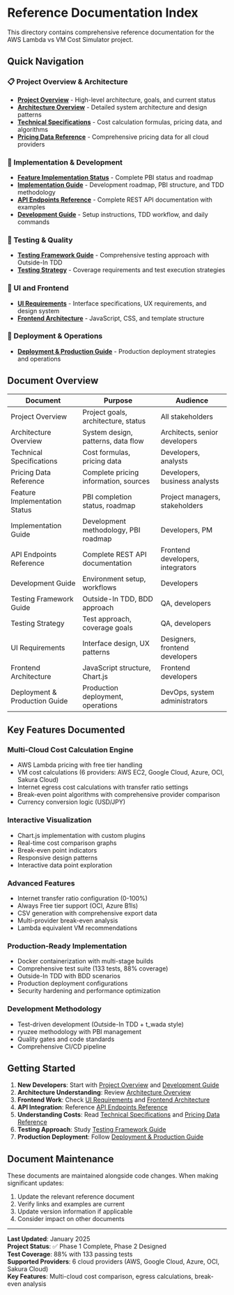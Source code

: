 # Reference Documentation Index

This directory contains comprehensive reference documentation for the AWS Lambda vs VM Cost Simulator project.

## Quick Navigation

### 📋 Project Overview & Architecture
- **[Project Overview](project-overview.md)** - High-level architecture, goals, and current status
- **[Architecture Overview](architecture-overview.md)** - Detailed system architecture and design patterns
- **[Technical Specifications](technical-specifications.md)** - Cost calculation formulas, pricing data, and algorithms
- **[Pricing Data Reference](pricing-data-reference.md)** - Comprehensive pricing data for all cloud providers

### 🚀 Implementation & Development
- **[Feature Implementation Status](feature-implementation-status.md)** - Complete PBI status and roadmap
- **[Implementation Guide](implementation-guide.md)** - Development roadmap, PBI structure, and TDD methodology
- **[API Endpoints Reference](api-endpoints-reference.md)** - Complete REST API documentation with examples
- **[Development Guide](development-guide.md)** - Setup instructions, TDD workflow, and daily commands

### 🧪 Testing & Quality
- **[Testing Framework Guide](testing-framework-guide.md)** - Comprehensive testing approach with Outside-In TDD
- **[Testing Strategy](testing-strategy.md)** - Coverage requirements and test execution strategies

### 🎨 UI and Frontend
- **[UI Requirements](ui-requirements.md)** - Interface specifications, UX requirements, and design system
- **[Frontend Architecture](frontend-architecture.md)** - JavaScript, CSS, and template structure

### 🚀 Deployment & Operations
- **[Deployment & Production Guide](deployment-production-guide.md)** - Production deployment strategies and operations

## Document Overview

| Document | Purpose | Audience |
|----------|---------|----------|
| Project Overview | Project goals, architecture, status | All stakeholders |
| Architecture Overview | System design, patterns, data flow | Architects, senior developers |
| Technical Specifications | Cost formulas, pricing data | Developers, analysts |
| Pricing Data Reference | Complete pricing information, sources | Developers, business analysts |
| Feature Implementation Status | PBI completion status, roadmap | Project managers, stakeholders |
| Implementation Guide | Development methodology, PBI roadmap | Developers, PM |
| API Endpoints Reference | Complete REST API documentation | Frontend developers, integrators |
| Development Guide | Environment setup, workflows | Developers |
| Testing Framework Guide | Outside-In TDD, BDD approach | QA, developers |
| Testing Strategy | Test approach, coverage goals | QA, developers |
| UI Requirements | Interface design, UX patterns | Designers, frontend developers |
| Frontend Architecture | JavaScript structure, Chart.js | Frontend developers |
| Deployment & Production Guide | Production deployment, operations | DevOps, system administrators |

## Key Features Documented

### Multi-Cloud Cost Calculation Engine
- AWS Lambda pricing with free tier handling
- VM cost calculations (6 providers: AWS EC2, Google Cloud, Azure, OCI, Sakura Cloud)
- Internet egress cost calculations with transfer ratio settings
- Break-even point algorithms with comprehensive provider comparison
- Currency conversion logic (USD/JPY)

### Interactive Visualization
- Chart.js implementation with custom plugins
- Real-time cost comparison graphs
- Break-even point indicators
- Responsive design patterns
- Interactive data point exploration

### Advanced Features
- Internet transfer ratio configuration (0-100%)
- Always Free tier support (OCI, Azure B1ls)
- CSV generation with comprehensive export data
- Multi-provider break-even analysis
- Lambda equivalent VM recommendations

### Production-Ready Implementation
- Docker containerization with multi-stage builds
- Comprehensive test suite (133 tests, 88% coverage)
- Outside-In TDD with BDD scenarios
- Production deployment configurations
- Security hardening and performance optimization

### Development Methodology
- Test-driven development (Outside-In TDD + t_wada style)
- ryuzee methodology with PBI management
- Quality gates and code standards
- Comprehensive CI/CD pipeline

## Getting Started

1. **New Developers**: Start with [Project Overview](project-overview.md) and [Development Guide](development-guide.md)
2. **Architecture Understanding**: Review [Architecture Overview](architecture-overview.md)
3. **Frontend Work**: Check [UI Requirements](ui-requirements.md) and [Frontend Architecture](frontend-architecture.md)
4. **API Integration**: Reference [API Endpoints Reference](api-endpoints-reference.md)
5. **Understanding Costs**: Read [Technical Specifications](technical-specifications.md) and [Pricing Data Reference](pricing-data-reference.md)
6. **Testing Approach**: Study [Testing Framework Guide](testing-framework-guide.md)
7. **Production Deployment**: Follow [Deployment & Production Guide](deployment-production-guide.md)

## Document Maintenance

These documents are maintained alongside code changes. When making significant updates:

1. Update the relevant reference document
2. Verify links and examples are current
3. Update version information if applicable
4. Consider impact on other documents

---

**Last Updated**: January 2025  
**Project Status**: ✅ Phase 1 Complete, Phase 2 Designed  
**Test Coverage**: 88% with 133 passing tests  
**Supported Providers**: 6 cloud providers (AWS, Google Cloud, Azure, OCI, Sakura Cloud)  
**Key Features**: Multi-cloud cost comparison, egress calculations, break-even analysis